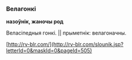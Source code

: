 ### Велагонкі
**назоўнік, жаночы род**

Веласіпедныя гонкі. || прыметнік: велагоначны.

<a rel="author">[http://rv-blr.com/](http://rv-blr.com/slounik.jsp?letterId=0&maskId=0&pageId=505)</a>
